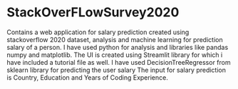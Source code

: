 # StackOverFLowSurvey2020
Contains a web application for salary prediction created using stackoverflow 2020 dataset, analysis and machine learning for prediction salary of a person.
I have used python for analysis and libraries like pandas numpy and matplotlib.
The UI is created using Streamlit library for which i have included a tutorial file as well.
I have used DecisionTreeRegressor from sklearn library for predicting the user salary
The input for salary prediction is Country, Education and Years of Coding Experience.
